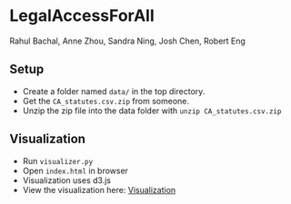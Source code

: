 # LegalAccessForAll

Rahul Bachal, Anne Zhou, Sandra Ning, Josh Chen, Robert Eng

## Setup
 * Create a folder named `data/` in the top directory.
 * Get the `CA_statutes.csv.zip` from someone.
 * Unzip the zip file into the data folder with `unzip CA_statutes.csv.zip`

## Visualization
 * Run `visualizer.py`
 * Open `index.html` in browser
 * Visualization uses d3.js
 * View the visualization here:
   [Visualization](https://roberteng.github.io/LegalAccessForAll/)
